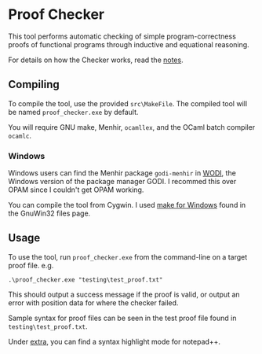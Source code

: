 # Proof Checker

This tool performs automatic checking of simple program-correctness proofs of functional programs through inductive and equational reasoning.

For details on how the Checker works, read the [notes](/notes.pdf).

## Compiling

To compile the tool, use the provided `src\MakeFile`. The compiled tool will be named `proof_checker.exe` by default.

You will require GNU make, Menhir, `ocamllex`, and the OCaml batch compiler `ocamlc`.

### Windows

Windows users can find the Menhir package `godi-menhir` in [WODI](http://wodi.forge.ocamlcore.org/), the Windows version of the package manager GODI. I recommed this over OPAM since I couldn't get OPAM working. 

You can compile the tool from Cygwin. I used [make for Windows](http://gnuwin32.sourceforge.net/packages/make.htm) found in the GnuWin32 files page.

## Usage

To use the tool, run `proof_checker.exe` from the command-line on a target proof file.
e.g.

    .\proof_checker.exe "testing\test_proof.txt"

This should output a success message if the proof is valid, or output an error with position data for where the checker failed.

Sample syntax for proof files can be seen in the test proof file found in `testing\test_proof.txt`.

Under [extra](/extra), you can find a syntax highlight mode for notepad++.